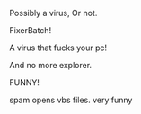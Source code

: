 Possibly a virus, Or not.

FixerBatch! 

A virus that fucks your pc!

And no more explorer.

FUNNY!

spam opens vbs files.
very funny 
